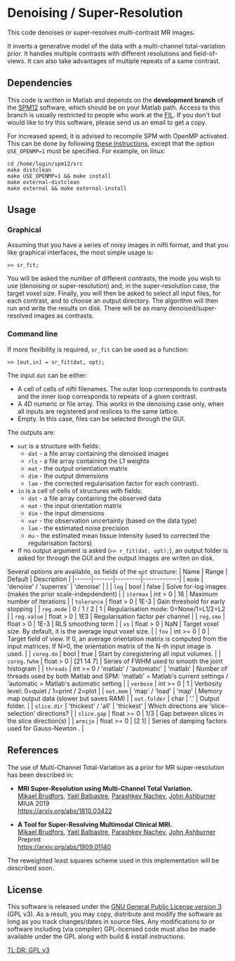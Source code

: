 # Denoising / Super-Resolution

This code denoises or super-resolves multi-contrast MR images.

It inverts a generative model of the data with a multi-channel 
total-variation prior. It handles multiple contrasts with different 
resolutions and field-of-views. It can also take advantages of multiple 
repeats of a same contrast.

## Dependencies

This code is written in Matlab and depends on the **development branch**
of the [SPM12](https://www.fil.ion.ucl.ac.uk/spm/) software, which 
should be on your Matlab path. Access to this branch is usually 
restricted to people who work at the 
[FIL](https://www.fil.ion.ucl.ac.uk/spm/local/). If you don't but would 
like to try this software, please send us an email to get a copy.

For increased speed, it is advised to recompile SPM with OpenMP 
activated. This can be done by following 
[these instructions](https://en.wikibooks.org/wiki/SPM), except that the 
option `USE_OPENMP=1` must be specified. For example, on linux:
```{shell}
cd /home/login/spm12/src
make distclean
make USE_OPENMP=1 && make install
make external-distclean
make external && make external-install
```

## Usage

### Graphical

Assuming that you have a series of noisy images in nifti format, 
and that you like graphical interfaces, the most simple usage is:
```{matlab}
>> sr_fit;
```
You will be asked the number of different contrasts, the mode you wish
to use (denoising or super-resolution) and, in the super-resolution case, 
the target voxel size. Finally, you will then be asked to select all input files, 
for each contrast, and to choose an output directory. The algorithm will 
then run and write the results on disk. There will be as many 
denoised/super-resolved images as contrasts.

### Command line

If more flexibility is required, `sr_fit` can be used as a function:
```{matlab}
>> [out,in] = sr_fit(dat, opt);
```
The input `dat` can be either:
- A cell of cells of nifti filenames. The outer loop corresponds to 
  contrasts and the inner loop corresponds to repeats of a given 
  contrast.
- A 4D numeric or file array. This works in the denoising case only, 
  when all inputs are registered and reslices to the same lattice.
- Empty. In this case, files can be selected through the GUI.

The outputs are:
- `out` is a structure with fields:
  - `dat` - a file array containing the denoised images
  - `rls` - a file array containing the L1 weights
  - `mat` - the output orientiation matrix
  - `dim` - the output dimensions
  - `lam` - the corrected regularisation factor for each contrast).
- `in` is a cell of cells of structures with fields:
  - `dat` - a file array containing the observed data
  - `mat` - the input orientation matrix
  - `dim` - the input dimensions
  - `var` - the observation uncertainty (based on the data type)
  - `lam` - the estimated noise precision
  - `mu`  - the estimated mean tissue intensity 
(used to corrected the regularisation factors)
- If no output argument is asked (`>> r_fit(dat, opt);`), an output 
  folder is asked for through the GUI and the output images are writen 
  on disk.

Several options are available, as fields of the `opt` structure:
| Name | Range | Default | Description |
|------|-------|---------|-------------|
| `mode` | 'denoise' / 'superres' | 'denoise' | |
| `log`  | bool | false | Solve for-log images (makes the prior scale-indepdendent) |
| `itermax` | int > 0 | 16 | Maximum number of iterations |
| `tolerance` | float > 0 | 1E-3 | Gain threshold for early stopping |
| `reg.mode` | 0 / 1 / 2 | 1 | Regularisation mode: 0=None/1=L1/2=L2 |
| `reg.value` | float > 0 | 1E3 | Regularisation factor per channel |
| `reg.smo` | float > 0 | 1E-3 | RLS smoothing term |
| `vs` | float > 0 | NaN | Target voxel size. By default, it is the average input voxel size. |
| `fov` | int >= 0 | 0 | Target field of view. If 0, an average orientation matrix is computed from the input matrices. If N>0, the orientation matrix of the N-th input image is used. |
| `coreg.do` | bool | true | Start by coregistering all input volumes. |
| `coreg.fwhm` | float > 0 | [21 14 7] | Series of FWHM used to smooth the joint histogram |
| `threads` | int >= 0 / 'matlab' / 'automatic' |  'matlab' | Number of threads used by both Matlab and SPM: 'matlab' = Matlab's current settings / 'automatic = Matlab's automatic setting |
| `verbose` | int >= 0 | 1 | Verbosity level: 0=quiet / 1=print / 2=plot |
| `out.mem` | 'map' / 'load' | 'map' | Memory map output data (slower but saves RAM) |
| `out.folder` | char | '.' | Output folder. |
| `slice.dir` | 'thickest' / 'all' | 'thickest' | Which directions are 'slice-selection' directions? |
| `slice.gap` | float >= 0 | 1/3 | Gap between slices in the slice direction(s) |
| `armijo` | float >= 0 | [2 1] | Series of damping factors used for Gauss-Newton . |

## References

The use of Multi-Channel Total-Variation as a prior for MR 
super-resolution has been described in:

- **MRI Super-Resolution using Multi-Channel Total Variation.**  
[Mikael Brudfors](brudfors@gmail.com), [Yaël Balbastre](y.balbastre@ucl.ac.uk), [Parashkev Nachev](p.nachev@ucl.ac.uk), [John Ashburner](j.ashburner@ucl.ac.uk)  
MIUA 2019  
https://arxiv.org/abs/1810.03422

- **A Tool for Super-Resolving Multimodal Clinical MRI.**  
[Mikael Brudfors](brudfors@gmail.com), [Yaël Balbastre](y.balbastre@ucl.ac.uk), [Parashkev Nachev](p.nachev@ucl.ac.uk), [John Ashburner](j.ashburner@ucl.ac.uk)  
Preprint  
https://arxiv.org/abs/1909.01140

The reweighted least squares scheme used in this implementation will be 
described soon.

## License

This software is released under the 
[GNU General Public License version 3](LICENSE) (GPL v3). As a result, 
you may copy, distribute and modify the software as long as you track 
changes/dates in source files. Any modifications to or software including 
(via compiler) GPL-licensed code must also be made available under the 
GPL along with build & install instructions.

[TL;DR: GPL v3](https://tldrlegal.com/license/gnu-general-public-license-v3-(gpl-3))
